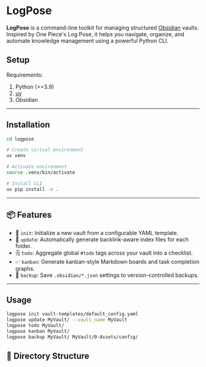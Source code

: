 # LogPose
**LogPose** is a command-line toolkit for managing structured [Obsidian](https://obsidian.md) vaults. Inspired by One Piece's Log Pose, it helps you navigate, organize, and automate knowledge management using a powerful Python CLI.

## Setup
Requirements:
1. Python (>=3.9)
2. [uv](https://github.com/astral-sh/uv)
3. Obsidian

---

## Installation
```sh
cd logpose

# Create virtual environment
uv venv

# Activate environment
source .venv/bin/activate

# Install CLI
uv pip install -e .
```

---

## 📦 Features

- 🔨 `init`: Initialize a new vault from a configurable YAML template.
- 🔁 `update`: Automatically generate backlink-aware index files for each folder.
- 🗒 `todo`: Aggregate global `#todo` tags across your vault into a checklist.
- ✅ `kanban`: Generate kanban-style Markdown boards and task completion graphs.
- 💾 `backup`: Save `.obsidian/*.json` settings to version-controlled backups.

---

## Usage
```sh
logpose init vault-templates/default_config.yaml
logpose update MyVault/ --vault_name MyVault
logpose todo MyVault/
logpose kanban MyVault/
logpose backup MyVault/ MyVault/0-Assets/config/

```

## 📁 Directory Structure

